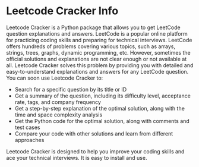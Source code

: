 # Leetcode Cracker Info
Leetcode Cracker is a Python package that allows you to get LeetCode question explanations and answers. LeetCode is a popular online platform for practicing coding skills and preparing for technical interviews. LeetCode offers hundreds of problems covering various topics, such as arrays, strings, trees, graphs, dynamic programming, etc. However, sometimes the official solutions and explanations are not clear enough or not available at all. Leetcode Cracker solves this problem by providing you with detailed and easy-to-understand explanations and answers for any LeetCode question. You can soon use Leetcode Cracker to:

- Search for a specific question by its title or ID
- Get a summary of the question, including its difficulty level, acceptance rate, tags, and company frequency
- Get a step-by-step explanation of the optimal solution, along with the time and space complexity analysis
- Get the Python code for the optimal solution, along with comments and test cases
- Compare your code with other solutions and learn from different approaches

Leetcode Cracker is designed to help you improve your coding skills and ace your technical interviews. It is easy to install and use.
